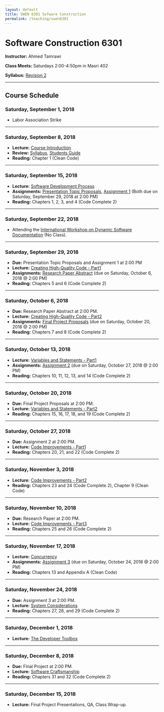 ```yaml
---
layout: default
title: SWEN 6301 Sofware Construction
permalink: /teaching/swen6301
---
```


# Software Construction 6301

**Instructor:** Ahmed Tamrawi

**Class Meets:** Saturdays 2:00-4:50pm in Masri 402

**Syllabus:** [Revision 2](/teaching/swen6301-fall18/SWEN6301-syllabus-fall2018.pdf)

---

## Course Schedule

### Saturday, September 1, 2018
- Labor Association Strike

---

### Saturday, September 8, 2018
- **Lecture:** [Course Introduction](/teaching/swen6301-fall18/SWEN6301_Lecture_01.pdf)
- **Review:** [Syllabus](/teaching/swen6301-fall18/SWEN6301-syllabus-fall2018.pdf), [Students Guide](/teaching/swen6301-fall18/students-guide.pdf)
- **Reading:** Chapter 1 (Clean Code)

---

### Saturday, September 15, 2018
- **Lecture:** [Software Development Process]()
- **Assignments:** [Presentation Topic Proposals](), [Assignment 1]() (Both due on Saturday, September 29, 2018 at 2:00 PM)
- **Reading:** Chapters 1, 2, 3, and 4 (Code Complete 2)

---

### Saturday, September 22, 2018
- Attending the [International Workshop on Dynamic Software Documentation](https://dysdoc.github.io/) (No Class).

---

### Saturday, September 29, 2018
- **Due:** Presentation Topic Proposals and Assignment 1 at 2:00 PM
- **Lecture:** [Creating High-Quality Code - Part1]()
- **Assignments:** [Research Paper Abstract]() (due on Saturday, October 6, 2018 @ 2:00 PM)
- **Reading:** Chapters 5 and 6 (Code Complete 2)

---

### Saturday, October 6, 2018
- **Due:** Research Paper Abstract at 2:00 PM.
- **Lecture:** [Creating High-Quality Code - Part2]()
- **Assignments:** [Final Project Proposals]() (due on Saturday, October 20, 2018 @ 2:00 PM)
- **Reading:** Chapters 7 and 8 (Code Complete 2)

---

### Saturday, October 13, 2018
- **Lecture:** [Variables and Statements - Part1]()
- **Assignments:** [Assignment 2]() (due on Saturday, October 27, 2018 @ 2:00 PM)
- **Reading:** Chapters 10, 11, 12, 13, and 14 (Code Complete 2)

---

### Saturday, October 20, 2018
- **Due:** Final Project Proposals at 2:00 PM.
- **Lecture:** [Variables and Statements - Part2]()
- **Reading:** Chapters 15, 16, 17, 18, and 19 (Code Complete 2)

---

### Saturday, October 27, 2018
- **Due:** Assignment 2 at 2:00 PM.
- **Lecture:** [Code Improvements - Part1]()
- **Reading:** Chapters 20, 21, and 22 (Code Complete 2)

---

### Saturday, November 3, 2018
- **Lecture:** [Code Improvements - Part2]()
- **Reading:** Chapters 23 and 24 (Code Complete 2), Chapter 9 (Clean Code)

---

### Saturday, November 10, 2018
- **Due:** Research Paper at 2:00 PM.
- **Lecture:** [Code Improvements - Part3]()
- **Reading:** Chapters 25 and 26 (Code Complete 2)

---

### Saturday, November 17, 2018
- **Lecture:** [Concurrency]()
- **Assignments:** [Assignment 3]() (due on Saturday, October 24, 2018 @ 2:00 PM)
- **Reading:** Chapters 13 and Appendix A (Clean Code)

---

### Saturday, November 24, 2018
- **Due:** Assignment 3 at 2:00 PM.
- **Lecture:** [System Considerations]()
- **Reading:** Chapters 27, 28, and 29 (Code Complete 2)

---

### Saturday, December 1, 2018
- **Lecture:** [The Developer Toolbox]()

---

### Saturday, December 8, 2018
- **Due:** Final Project at 2:00 PM.
- **Lecture:** [Software Craftsmanship]()
- **Reading:** Chapters 31 and 32 (Code Complete 2)

---

### Saturday, December 15, 2018
- **Lecture:** Final Project Presentations, QA, Class Wrap-up.